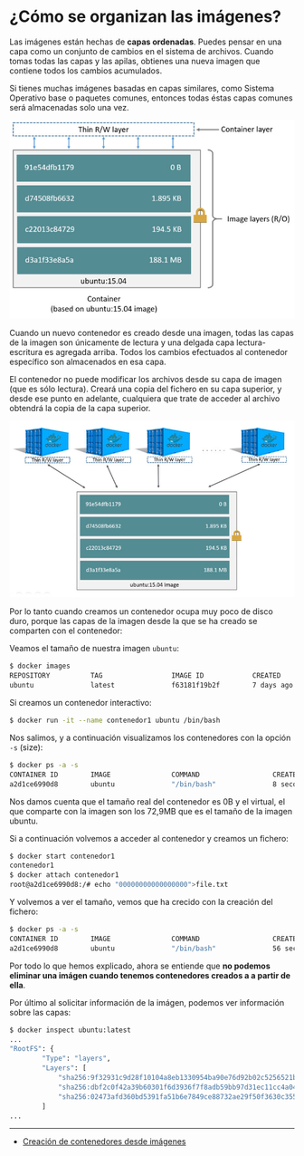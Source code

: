# ¿Cómo se organizan las imágenes?

Las imágenes están hechas de **capas ordenadas**. Puedes pensar en una capa como un conjunto de cambios en el sistema de archivos. Cuando tomas todas las capas y las apilas, obtienes una nueva imagen que contiene todos los cambios acumulados. 

Si tienes muchas imágenes basadas en capas similares, como Sistema Operativo base o paquetes comunes, entonces todas éstas capas comunes será almacenadas solo una vez.

![docker](img/container-layers.jpg)

Cuando un nuevo contenedor es creado desde una imagen, todas las capas de la imagen son únicamente de lectura y una delgada capa lectura-escritura es agregada arriba. Todos los cambios efectuados al contenedor específico son almacenados en esa capa. 

El contenedor no puede modificar los archivos desde su capa de imagen (que es sólo lectura). Creará una copia del fichero en su capa superior, y desde ese punto en adelante, cualquiera que trate de acceder al archivo obtendrá la copia de la capa superior. 

![docker](img/sharing-layers.jpg)

Por lo tanto cuando creamos un contenedor ocupa muy poco de disco duro, porque las capas de la imagen desde la que se ha creado se comparten con el contenedor:

Veamos el tamaño de nuestra imagen `ubuntu`:

```bash
$ docker images
REPOSITORY          TAG                 IMAGE ID            CREATED             SIZE
ubuntu              latest              f63181f19b2f        7 days ago          72.9MB
```

Si creamos un contenedor interactivo:

```bash
$ docker run -it --name contenedor1 ubuntu /bin/bash 
```

Nos salimos, y a continuación visualizamos los contenedores con la opción `-s` (size):

```bash
$ docker ps -a -s
CONTAINER ID        IMAGE               COMMAND                  CREATED             STATUS                       PORTS               NAMES               SIZE
a2d1ce6990d8        ubuntu              "/bin/bash"              8 seconds ago       Exited (130) 5 seconds ago                       contenedor1         0B (virtual 72.9MB)
```

Nos damos cuenta que el tamaño real del contenedor es 0B y el virtual, el que comparte con la imagen son los 72,9MB que es el tamaño de la imagen ubuntu.

Si a continuación volvemos a acceder al contenedor y creamos un fichero:

```bash
$ docker start contenedor1
contenedor1
$ docker attach contenedor1
root@a2d1ce6990d8:/# echo "00000000000000000">file.txt
```

Y volvemos a ver el tamaño, vemos que ha crecido con la creación del fichero:

```bash
$ docker ps -a -s
CONTAINER ID        IMAGE               COMMAND                  CREATED             STATUS                      PORTS               NAMES               SIZE
a2d1ce6990d8        ubuntu              "/bin/bash"              56 seconds ago      Exited (0) 2 seconds ago                        contenedor1         52B (virtual 72.9MB)
```

Por todo lo que hemos explicado, ahora se entiende  que **no podemos eliminar una imágen cuando tenemos contenedores creados a a partir de ella**.

Por último al solicitar información de la imágen, podemos ver información sobre las capas:

```bash
$ docker inspect ubuntu:latest
...
"RootFS": {
        "Type": "layers",
        "Layers": [
            "sha256:9f32931c9d28f10104a8eb1330954ba90e76d92b02c5256521ba864feec14009",
            "sha256:dbf2c0f42a39b60301f6d3936f7f8adb59bb97d31ec11cc4a049ce81155fef89",
            "sha256:02473afd360bd5391fa51b6e7849ce88732ae29f50f3630c3551f528eba66d1e"
        ]
...
```

---

* [Creación de contenedores desde imágenes](creacion.md)

